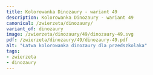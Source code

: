 ```yaml
---
title: Kolorowanka Dinozaury - wariant 49
description: Kolorowanka Dinozaury - wariant 49
canonical: /zwierzeta/dinozaury/
variant_of: dinozaury
image: /zwierzeta/dinozaury/49/dinozaury-49.svg
pdf: /zwierzeta/dinozaury/49/dinozaury-49.pdf
alt: "Łatwa kolorowanka dinozaury dla przedszkolaka"
tags:
- zwierzeta
- dinozaury
---
```

